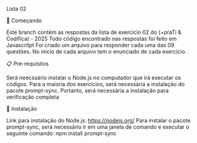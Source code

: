 Lista 02

🚀 Começando

Este branch contém as respostas da lista de exercício 02 do (+praTi & Codifica) - 2025 Todo código encontrado nas respostas foi feito em Javascritpt Foi criado um arquivo para responder cada uma das 09 questões. No início de cada arquivo tem o enunciado de cada exercício.

📋 Pré-requisitos

Será neecssário instalar o Node.js no computador que irá executar os códigos. Para a maioria dos exercícios, será necessária a instalação do pacote prompt-sync. Portanto, será necessária a instalação para verificação completa

🔧 Instalação

Link para instalação do Node.js: https://nodejs.org/ Para instalar o pacote prompt-sync, será necessário ir em uma janela de comando e executar o seguinte comando: npm install prompt-sync
